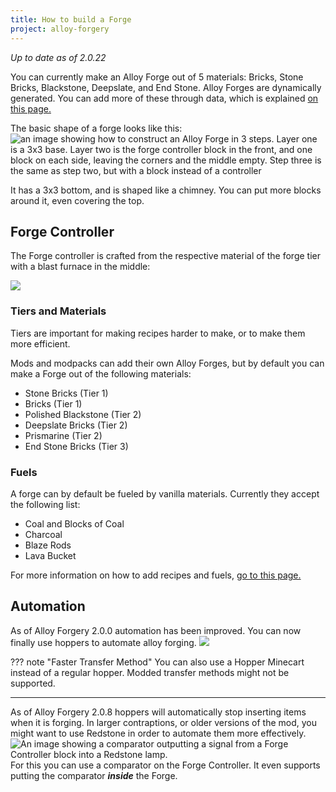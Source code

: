 ```yaml
---
title: How to build a Forge
project: alloy-forgery
---
```


*Up to date as of 2.0.22*

You can currently make an Alloy Forge out of 5 materials: Bricks, Stone Bricks, Blackstone, Deepslate, and End Stone. Alloy Forges are dynamically generated. You can add more of these through data, which is explained [on this page.](../defining-a-forge.md)

The basic shape of a forge looks like this:  
![an image showing how to construct an Alloy Forge in 3 steps. Layer one is a 3x3 base. Layer two is the forge controller block in the front, and one block on each side, leaving the corners and the middle empty. Step three is the same as step two, but with a block instead of a controller](../assets/alloy-forgery/forge_structure.png)

It has a 3x3 bottom, and is shaped like a chimney. You can put more blocks around it, even covering the top.  

## Forge Controller  

The Forge controller is crafted from the respective material of the forge tier with a blast furnace in the middle:  

![](../assets/alloy-forgery/froge_controller_recipe.png)  

### Tiers and Materials
Tiers are important for making recipes harder to make, or to make them more efficient.

Mods and modpacks can add their own Alloy Forges, but by default you can make a Forge out of the following materials:

- Stone Bricks (Tier 1)
- Bricks (Tier 1)
- Polished Blackstone (Tier 2)
- Deepslate Bricks (Tier 2)
- Prismarine (Tier 2)
- End Stone Bricks (Tier 3)

### Fuels

A forge can by default be fueled by vanilla materials. Currently they accept the following list:

- Coal and Blocks of Coal
- Charcoal 
- Blaze Rods 
- Lava Bucket

For more information on how to add recipes and fuels, [go to this page.](../adding-recipes-and-fuels.md)  

## Automation  
As of Alloy Forgery 2.0.0 automation has been improved. You can now finally use hoppers to automate alloy forging.
![](../assets/alloy-forgery/forge_hoppers_example.png)  

??? note "Faster Transfer Method"
    You can also use a Hopper Minecart instead of a regular hopper. Modded transfer methods might not be supported.

---
As of Alloy Forgery 2.0.8 hoppers will automatically stop inserting items when it is forging. In larger contraptions, or older versions of the mod, you might want to use Redstone in order to automate them more effectively.  
![An image showing a comparator outputting a signal from a Forge Controller block into a Redstone lamp.](../assets/alloy-forgery/forge_comparator_example.png)  
For this you can use a comparator on the Forge Controller. It even supports putting the comparator ***inside*** the Forge.  